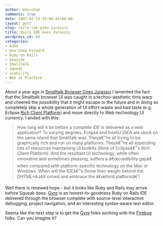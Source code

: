 ```yaml
---
author: bburcham
comments: true
date: 2007-02-13 15:04:43+00:00
layout: post
slug: rails-ide-goes-jurassic
title: Rails IDE Goes Jurassic
wordpress_id: 60
categories:
- AJAX
- One Step Forward
- Ruby on Rails
- Seaside
- Smalltalk
- Squeak
- usability
- Web as Platform
---
```


About a year ago in [Smalltalk Browser Goes Jurassic](http://www.memerocket.com/2006/02/01/smalltalk-browser-goes-jurassic/) I lamented the fact that the Smalltalk browser UI was caught in a techno-aesthetic time warp and cheered the possibility that it might escape to the future and in doing so completely skip a whole generation of UI effort-waste and bad taste (e.g. Eclipse [Rich Client Platform](http://wiki.eclipse.org/index.php/Rich_Client_Platform)) and move directly to Web-technology UI currency.  I ended with this:



<blockquote>How long will it be before a complete IDE is delivered as a web application? To varying degrees, Eclipse and IntelliJ IDEA are stuck on the same island that Smalltalk was. Theyâ€™re all trying to be graphically rich and run on many platforms. Theyâ€™re all expending lots of resources maintaining UI toolkits (think of Eclipseâ€™s Rich Client Platform). And the resultant UI technology, while often innovative and sometimes pleasing, suffers a â€œcredibility gapâ€ when compared with platform-specific technology on the Mac or Windows. When will the IDEâ€™s throw their weight behind the DHTML+AJAX crowd and embrace the â€œthird platformâ€?</blockquote>



Well there is renewed hope - but it looks like Ruby and Rails may arrive before Squeak does.  [Gyre](http://gyre.bitscribe.net/) is an honest-to-goodness Ruby on Rails IDE delivered through the browser complete with source-level interactive debugging, project navigation, and an interesting syntax-aware text editor.

Seems like the next step is to get the [Gyre](http://gyre.bitscribe.net/) folks working with the [Firebug](http://www.getfirebug.com/) folks.  Can you imagine it?
